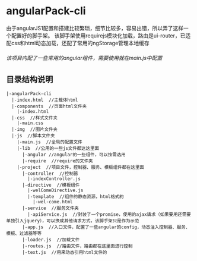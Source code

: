 # angularPack-cli
由于angularJS1配置和搭建比较繁琐，细节比较多，容易出错，所以弄了这样一个配置好的脚手架。
该脚手架使用requirejs模块化加载，路由是ui-router，已适配css和html动态加载，还配了常用的ngStorage管理本地缓存
###### 该项目内配了一些常用的angular组件，需要使用就在main.js中配置

## 目录结构说明
```
|-angularPack-cli
  |-index.html  //主载体html
  |-components  //页面html文件夹
    |-index.html
  |-css  //样式文件夹
    |-main.css
  |-img  //图片文件夹
  |-js  //脚本文件夹
    |-main.js  //全局的配置文件
    |-lib  //公用的一些js文件都这这里面
      |-angular //angular的一些组件，可以按需选用
      |-require  //require的文件夹
    |-project  //项目文件，控制器、服务、模板组件都在这里面
      |-controller  //控制器
        |-indexController.js
      |-directive  //模板组件
        |-welComeDirective.js
        |-template  //组件的静态资源，html格式的
          |-wel-come.html
      |-service  //服务文件夹
        |-apiService.js  //封装了一个promise，使用的ajax请求（如果要用还需要单独引入jquery），可以换成其他请求方式，该脚手架只是作为示范
      |-app.js  //入口文件，配置了一些angular的config，动态注入控制器、服务、模板、过滤器等等
      |-loader.js  //加载文件
      |-routes.js  //路由文件，路由都在这里面进行控制
      |-text.js  //用来动态引用html文件的
```
